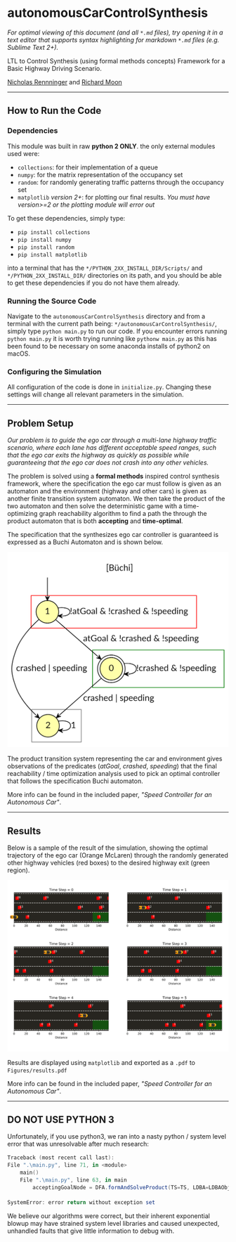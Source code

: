 # autonomousCarControlSynthesis
*For optimal viewing of this document (and all `*.md` files), try opening it in a text editor that supports syntax highlighting for markdown `*.md` files (e.g. Sublime Text 2+).*

LTL to Control Synthesis (using formal methods concepts) Framework for a Basic Highway Driving Scenario.

[Nicholas Rennninger](https://github.com/nicholasRenninger) and [Richard Moon](https://github.com/RichardWasTaken)

---

## How to Run the Code


### Dependencies
This module was built in raw **python 2 ONLY**. the only external modules used were:

* `collections`: for their implementation of a queue
* `numpy`: for the matrix representation of the occupancy set
* `random`: for randomly generating traffic patterns through the occupancy set
* `matplotlib` *version 2+*: for plotting our final results. *You must have version>=2 or the plotting module will error out*

To get these dependencies, simply type:
* `pip install collections`
* `pip install numpy`
* `pip install random`
* `pip install matplotlib`

into a terminal that has the `*/PYTHON_2XX_INSTALL_DIR/Scripts/` and `*/PYTHON_2XX_INSTALL_DIR/` directories on its path, and you should be able to get these dependencies if you do not have them already.


### Running the Source Code

Navigate to the `autonomousCarControlSynthesis` directory and from a terminal with the current path being: `*/autonomousCarControlSynthesis/`, simply type `python main.py` to run our code. If you encounter errors running `python main.py` it is worth trying running like `pythonw main.py` as this has been found to be necessary on some anaconda installs of python2 on macOS.

### Configuring the Simulation

All configuration of the code is done in `initialize.py`. Changing these settings will change all relevant parameters in the simulation.

---

## Problem Setup

*Our problem is to guide the ego car through a multi-lane highway traffic scenario, where each lane has different acceptable speed ranges, such that the ego car exits the highway as quickly as possible while guaranteeing that the ego car does not crash into any other vehicles.*

The problem is solved using a **formal methods** inspired control synthesis framework, where the specification the ego car must follow is given as an automaton and the environment (highway and other cars) is given as another finite transition system automaton. We then take the product of the two automaton and then solve the deterministic game with a time-optimizing graph reachability algorithm to find a path the through the product automaton that is both **accepting** and **time-optimal**.

The specification that the synthesizes ego car controller is guaranteed is expressed as a Buchi Automaton and is shown below. 

![Alt](Figures/LDBA.PNG "Specification Buchi Automaton")

The product transition system representing the car and environment gives observations of the predicates (*atGoal*, *crashed*, *speeding*) that the final reachability / time optimization analysis used to pick an optimal controller that follows the specification Buchi automaton.

More info can be found in the included paper, *"Speed Controller for an Autonomous Car"*.

---

## Results

Below is a sample of the result of the simulation, showing the optimal trajectory of the ego car (Orange McLaren) through the randomly generated other highway vehicles (red boxes) to the desired highway exit (green region).

![Alt](Figures/all3Lanes_6time_steps.png "Result of the Simulation")

Results are displayed using `matplotlib` and exported as a `.pdf` to `Figures/results.pdf`

More info can be found in the included paper, *"Speed Controller for an Autonomous Car"*.

---

## DO NOT USE PYTHON 3

Unfortunately, if you use python3, we ran into a nasty python / system level error that was unresolvable after much research:

```powershell
Traceback (most recent call last):
File ".\main.py", line 71, in <module>
    main()                                                                     
    File ".\main.py", line 63, in main
        acceptingGoalNode = DFA.formAndSolveProduct(TS=TS, LDBA=LDBAObj)       

SystemError: error return without exception set
```

We believe our algorithms were correct, but their inherent exponential blowup may have strained system level libraries and caused unexpected, unhandled faults that give little information to debug with.
